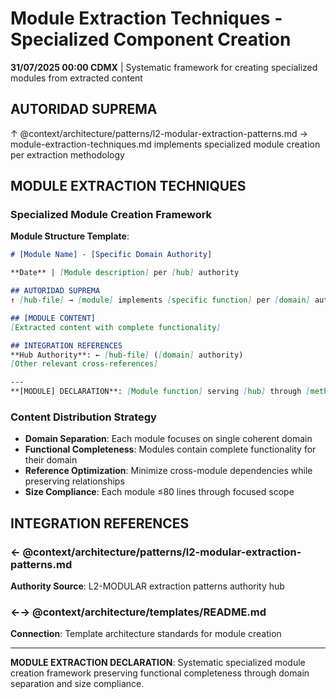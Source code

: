 # Module Extraction Techniques - Specialized Component Creation

**31/07/2025 00:00 CDMX** | Systematic framework for creating specialized modules from extracted content

## AUTORIDAD SUPREMA
↑ @context/architecture/patterns/l2-modular-extraction-patterns.md → module-extraction-techniques.md implements specialized module creation per extraction methodology

## MODULE EXTRACTION TECHNIQUES

### Specialized Module Creation Framework
**Module Structure Template**:
```markdown
# [Module Name] - [Specific Domain Authority]

**Date** | [Module description] per [hub] authority

## AUTORIDAD SUPREMA
↑ [hub-file] → [module] implements [specific function] per [domain] authority

## [MODULE CONTENT]
[Extracted content with complete functionality]

## INTEGRATION REFERENCES
**Hub Authority**: ← [hub-file] ([domain] authority)
[Other relevant cross-references]

---
**[MODULE] DECLARATION**: [Module function] serving [hub] through [method]
```

### Content Distribution Strategy
- **Domain Separation**: Each module focuses on single coherent domain
- **Functional Completeness**: Modules contain complete functionality for their domain
- **Reference Optimization**: Minimize cross-module dependencies while preserving relationships
- **Size Compliance**: Each module ≤80 lines through focused scope

## INTEGRATION REFERENCES

### ← @context/architecture/patterns/l2-modular-extraction-patterns.md
**Authority Source**: L2-MODULAR extraction patterns authority hub

### ←→ @context/architecture/templates/README.md
**Connection**: Template architecture standards for module creation

---

**MODULE EXTRACTION DECLARATION**: Systematic specialized module creation framework preserving functional completeness through domain separation and size compliance.